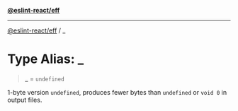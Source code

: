 [**@eslint-react/eff**](README.md)

***

[@eslint-react/eff](README.md) / \_

# Type Alias: \_

> **\_** = `undefined`

1-byte version `undefined`, produces fewer bytes than `undefined` or `void 0` in output files.
